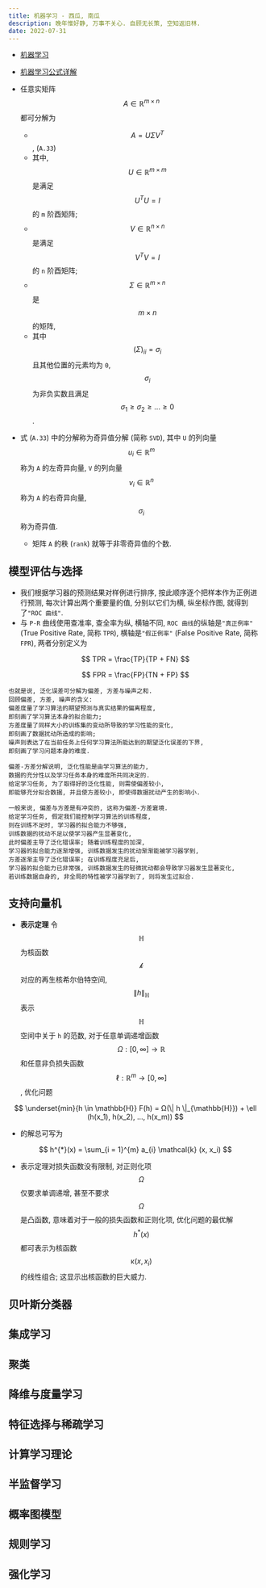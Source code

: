```yaml
---
title: 机器学习 - 西瓜, 南瓜
description: 晚年惟好静, 万事不关心. 自顾无长策, 空知返旧林.
date: 2022-07-31
---
```


- [机器学习](https://book.douban.com/subject/26708119/)
- [机器学习公式详解](https://book.douban.com/subject/35381195/)

- 任意实矩阵
  $$ A \in \mathbb{R}^{m \times n} $$
  都可分解为
  - $$ A = U \Sigma V^{T} $$,
    (`A.33`)
  - 其中,
    $$ U \in \mathbb{R}^{m \times m} $$
    是满足
    $$ U^{T} U = I $$
    的 `m` 阶酉矩阵;
  - $$ V \in \mathbb{R}^{n \times n} $$
    是满足
    $$ V^{T} V = I $$
    的 `n` 阶酉矩阵;
  - $$ \Sigma \in \mathbb{R}^{m \times n} $$
    是
    $$ m \times n $$
    的矩阵,
  - 其中
    $$ (\Sigma)_{ii} = \sigma_{i} $$
    且其他位置的元素均为 `0`,
    $$ \sigma_{i} $$
    为非负实数且满足
    $$ \sigma_1 \ge \sigma_2 \ge ... \ge 0 $$.
- 式 (`A.33`) 中的分解称为奇异值分解 (简称 `SVD`), 其中 `U` 的列向量
  $$ u_{i} \in \mathbb{R}^{m} $$
  称为 `A` 的左奇异向量, `V` 的列向量
  $$ v_{i} \in \mathbb{R}^{n} $$
  称为 `A` 的右奇异向量,
  $$ \sigma_{i} $$
  称为奇异值.
  - 矩阵 `A` 的秩 (`rank`) 就等于非零奇异值的个数.

## 模型评估与选择

- 我们根据学习器的预测结果对样例进行排序, 按此顺序逐个把样本作为正例进行预测,
  每次计算出两个重要量的值, 分别以它们为横, 纵坐标作图,
  就得到了`"ROC 曲线"`.
- 与 `P-R` 曲线使用查准率, 查全率为纵, 横轴不同,
  `ROC 曲线`的纵轴是`"真正例率"` (True Positive Rate, 简称 `TPR`),
  横轴是`"假正例率"` (False Positive Rate, 简称 `FPR`),
  两者分别定义为

$$
TPR = \frac{TP}{TP + FN}
$$

$$
FPR = \frac{FP}{TN + FP}
$$

```
也就是说, 泛化误差可分解为偏差, 方差与噪声之和.
回顾偏差, 方差, 噪声的含义:
偏差度量了学习算法的期望预测与真实结果的偏离程度,
即刻画了学习算法本身的拟合能力;
方差度量了同样大小的训练集的变动所导致的学习性能的变化,
即刻画了数据扰动所造成的影响;
噪声则表达了在当前任务上任何学习算法所能达到的期望泛化误差的下界,
即刻画了学习问题本身的难度.

偏差-方差分解说明, 泛化性能是由学习算法的能力,
数据的充分性以及学习任务本身的难度所共同决定的.
给定学习任务, 为了取得好的泛化性能, 则需使偏差较小,
即能够充分拟合数据, 并且使方差较小, 即使得数据扰动产生的影响小.

一般来说, 偏差与方差是有冲突的, 这称为偏差-方差窘境.
给定学习任务, 假定我们能控制学习算法的训练程度,
则在训练不足时, 学习器的拟合能力不够强,
训练数据的扰动不足以使学习器产生显著变化,
此时偏差主导了泛化错误率; 随着训练程度的加深,
学习器的拟合能力逐渐增强, 训练数据发生的扰动渐渐能被学习器学到,
方差逐渐主导了泛化错误率; 在训练程度充足后,
学习器的拟合能力已非常强, 训练数据发生的轻微扰动都会导致学习器发生显著变化,
若训练数据自身的, 非全局的特性被学习器学到了, 则将发生过拟合.
```

## 支持向量机

- __表示定理__ 令
  $$ \mathbb{H} $$
  为核函数
  $$ \mathcal{k} $$
  对应的再生核希尔伯特空间,
  $$ \| h \|_{\mathbb{H}} $$
  表示
  $$ \mathbb{H} $$
  空间中关于 `h` 的范数, 对于任意单调递增函数
  $$ Ω : \left [ 0, \infty \right ] \to \mathbb{R} $$
  和任意非负损失函数
  $$ \ell : \mathbb{R}^{m} \to \left [ 0, \infty \right ] $$,
  优化问题

$$
\underset{min}{h \in \mathbb{H}} F(h) =
Ω(\| h \|_{\mathbb{H}}) +
\ell (h(x_1), h(x_2), ..., h(x_m))
$$

- 的解总可写为

$$
h^{*}(x) = \sum_{i = 1}^{m} a_{i} \mathcal{k} (x, x_i)
$$

- 表示定理对损失函数没有限制, 对正则化项
  $$ Ω $$
  仅要求单调递增, 甚至不要求
  $$ Ω $$
  是凸函数, 意味着对于一般的损失函数和正则化项, 优化问题的最优解
  $$ h^{*}(x) $$
  都可表示为核函数
  $$ \mathcal{κ} (x, x_i) $$
  的线性组合; 这显示出核函数的巨大威力.

## 贝叶斯分类器

## 集成学习

## 聚类

## 降维与度量学习

## 特征选择与稀疏学习

## 计算学习理论

## 半监督学习

## 概率图模型

## 规则学习

## 强化学习
